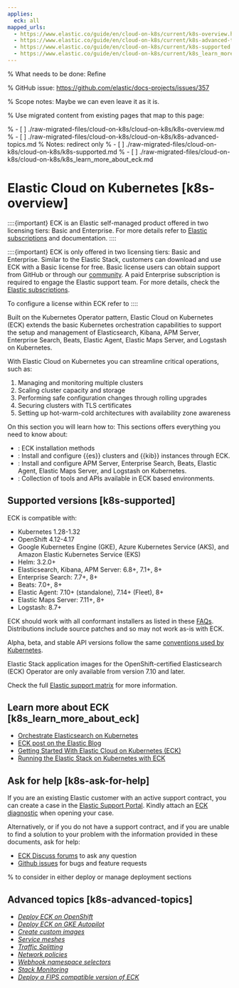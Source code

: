 ```yaml
---
applies:
  eck: all
mapped_urls:
  - https://www.elastic.co/guide/en/cloud-on-k8s/current/k8s-overview.html
  - https://www.elastic.co/guide/en/cloud-on-k8s/current/k8s-advanced-topics.html
  - https://www.elastic.co/guide/en/cloud-on-k8s/current/k8s-supported.html
  - https://www.elastic.co/guide/en/cloud-on-k8s/current/k8s_learn_more_about_eck.html
---
```


% What needs to be done: Refine

% GitHub issue: https://github.com/elastic/docs-projects/issues/357

% Scope notes: Maybe we can even leave it as it is.

% Use migrated content from existing pages that map to this page:

% - [ ] ./raw-migrated-files/cloud-on-k8s/cloud-on-k8s/k8s-overview.md
% - [ ] ./raw-migrated-files/cloud-on-k8s/cloud-on-k8s/k8s-advanced-topics.md
%      Notes: redirect only
% - [ ] ./raw-migrated-files/cloud-on-k8s/cloud-on-k8s/k8s-supported.md
% - [ ] ./raw-migrated-files/cloud-on-k8s/cloud-on-k8s/k8s_learn_more_about_eck.md

# Elastic Cloud on Kubernetes [k8s-overview]

::::{important}
ECK is an Elastic self-managed product offered in two licensing tiers: Basic and Enterprise. For more details refer to [Elastic subscriptions](https://www.elastic.co/subscriptions) and [](/deploy-manage/license/manage-your-license-in-eck.md) documentation.
::::

::::{important}
ECK is only offered in two licensing tiers: Basic and Enterprise. Similar to the Elastic Stack, customers can download and use ECK with a Basic license for free. Basic license users can obtain support from GitHub or through our [community](https://discuss.elastic.co). A paid Enterprise subscription is required to engage the Elastic support team. For more details, check the [Elastic subscriptions](https://www.elastic.co/subscriptions).

To configure a license within ECK refer to [](/deploy-manage/license/manage-your-license-in-eck.md)
::::

Built on the Kubernetes Operator pattern, Elastic Cloud on Kubernetes (ECK) extends the basic Kubernetes orchestration capabilities to support the setup and management of Elasticsearch, Kibana, APM Server, Enterprise Search, Beats, Elastic Agent, Elastic Maps Server, and Logstash on Kubernetes.

With Elastic Cloud on Kubernetes you can streamline critical operations, such as:

1. Managing and monitoring multiple clusters
2. Scaling cluster capacity and storage
3. Performing safe configuration changes through rolling upgrades
4. Securing clusters with TLS certificates
5. Setting up hot-warm-cold architectures with availability zone awareness

On this section you will learn how to:
This sections offers everything you need to know about:

- [](./cloud-on-k8s/deploy-an-orchestrator.md): ECK installation methods
- [](./cloud-on-k8s/manage-deployments.md): Install and configure {{es}} clusters and {{kib}} instances through ECK.
- [](./cloud-on-k8s/orchestrate-other-elastic-applications.md): Install and configure APM Server, Enterprise Search, Beats, Elastic Agent, Elastic Maps Server, and Logstash on Kubernetes.
- [](./cloud-on-k8s/tools-apis.md): Collection of tools and APIs available in ECK based environments.

## Supported versions [k8s-supported]

ECK is compatible with:

* Kubernetes 1.28-1.32
* OpenShift 4.12-4.17
* Google Kubernetes Engine (GKE), Azure Kubernetes Service (AKS), and Amazon Elastic Kubernetes Service (EKS)
* Helm: 3.2.0+
* Elasticsearch, Kibana, APM Server: 6.8+, 7.1+, 8+
* Enterprise Search: 7.7+, 8+
* Beats: 7.0+, 8+
* Elastic Agent: 7.10+ (standalone), 7.14+ (Fleet), 8+
* Elastic Maps Server: 7.11+, 8+
* Logstash: 8.7+

ECK should work with all conformant installers as listed in these [FAQs](https://github.com/cncf/k8s-conformance/blob/master/faq.md#what-is-a-distribution-hosted-platform-and-an-installer). Distributions include source patches and so may not work as-is with ECK.

Alpha, beta, and stable API versions follow the same [conventions used by Kubernetes](https://kubernetes.io/docs/concepts/overview/kubernetes-api/#api-versioning).

Elastic Stack application images for the OpenShift-certified Elasticsearch (ECK) Operator are only available from version 7.10 and later.

Check the full [Elastic support matrix](https://www.elastic.co/support/matrix#matrix_kubernetes) for more information.

## Learn more about ECK [k8s_learn_more_about_eck]

* [Orchestrate Elasticsearch on Kubernetes](https://www.elastic.co/elasticsearch-kubernetes)
* [ECK post on the Elastic Blog](https://www.elastic.co/blog/introducing-elastic-cloud-on-kubernetes-the-elasticsearch-operator-and-beyond?elektra=products&storm=sub1)
* [Getting Started With Elastic Cloud on Kubernetes (ECK)](https://www.youtube.com/watch?v=PIJmlYBIFXM)
* [Running the Elastic Stack on Kubernetes with ECK](https://www.youtube.com/watch?v=Wf6E3vkvEFM)


## Ask for help [k8s-ask-for-help]

If you are an existing Elastic customer with an active support contract, you can create a case in the [Elastic Support Portal](https://support.elastic.co/). Kindly attach an [ECK diagnostic](../../../troubleshoot/deployments/cloud-on-k8s/run-eck-diagnostics.md) when opening your case.

Alternatively, or if you do not have a support contract, and if you are unable to find a solution to your problem with the information provided in these documents, ask for help:

* [ECK Discuss forums](https://discuss.elastic.co/c/eck) to ask any question
* [Github issues](https://github.com/elastic/cloud-on-k8s/issues) for bugs and feature requests

% to consider in either deploy or manage deployment sections
## Advanced topics [k8s-advanced-topics]

* [*Deploy ECK on OpenShift*](../../../deploy-manage/deploy/cloud-on-k8s/deploy-eck-on-openshift.md)
* [*Deploy ECK on GKE Autopilot*](../../../deploy-manage/deploy/cloud-on-k8s/deploy-eck-on-gke-autopilot.md)
* [*Create custom images*](../../../deploy-manage/deploy/cloud-on-k8s/create-custom-images.md)
* [*Service meshes*](../../../deploy-manage/deploy/cloud-on-k8s/service-meshes.md)
* [*Traffic Splitting*](../../../deploy-manage/deploy/cloud-on-k8s/requests-routing-to-elasticsearch-nodes.md)
* [*Network policies*](../../../deploy-manage/deploy/cloud-on-k8s/network-policies.md)
* [*Webhook namespace selectors*](../../../deploy-manage/deploy/cloud-on-k8s/webhook-namespace-selectors.md)
* [*Stack Monitoring*](../../../deploy-manage/monitor/stack-monitoring/eck-stack-monitoring.md)
* [*Deploy a FIPS compatible version of ECK*](../../../deploy-manage/deploy/cloud-on-k8s/deploy-fips-compatible-version-of-eck.md)
